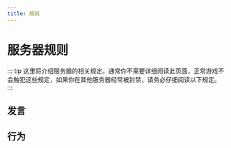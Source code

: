 ```yaml
---
title: 规则
---
```

# 服务器规则

::: tip
这里将介绍服务器的相关规定。通常你不需要详细阅读此页面，正常游戏不会触犯这些规定，如果你在其他服务器经常被封禁，请务必仔细阅读以下规定。
:::

## 发言



## 行为
